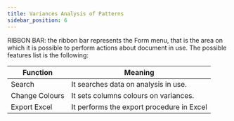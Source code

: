 ```yaml
---
title: Variances Analysis of Patterns
sidebar_position: 6
---
```


RIBBON BAR: the ribbon bar represents the Form menu, that is the area on which it is possible to perform actions about document in use. The possible features list is the following:



| Function | Meaning |
| --- | --- |
| Search | It searches data on analysis in use. |
| Change Colours | It sets columns colours on variances. |
| Export Excel | It performs the export procedure in Excel |






